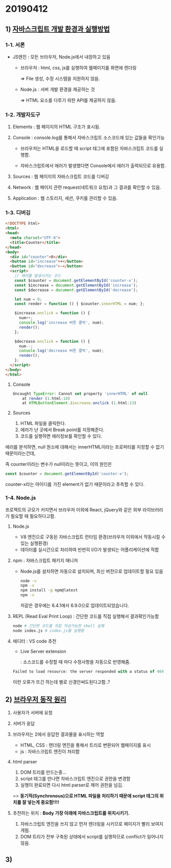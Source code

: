 # 20190412

## 1) [자바스크립트 개발 환경과 실행방법](<https://poiemaweb.com/js-hello-world>)

### 1-1. 서론

* JS엔진 : 모든 브라우저, Node.js에서 내장하고 있음

  * 브라우저 : html, css, js를 실행하여 웸페이지를 화면에 렌더링

    => File 생성, 수정 시스템을 지원하지 않음. 

  * Node.js : 서버 개발 환경을 제공하는 것 

    => HTML 요소를 다루기 위한 API를 제공하지 않음.

### 1-2. 개발자도구

1. Elements : 웹 페이지의 HTML 구조가 표시됨.

2. Console : console.log를 통해서 자바스크립트 소스코드에 있는 값들을 확인가능

   * 브라우저는 HTML을 로드할 때 script 태그에 포함된 자바스크립트 코드를 실행함.

   * 자바스크립트에서 에러가 발생했다면 Console에서 에러가 출력되므로 유용함.

3. Sources : 웹 페이지의 자바스크립트 코드를 디버깅

4. Network : 웹 페이지 관련 request(네트워크 요청)과 그 결과를 확인할 수 있음.

5. Application : 웹 스토리지, 세션, 쿠키를 관리할 수 있음.

### 1-3. 디버깅

```html
<!DOCTYPE html>
<html>
<head>
  <meta charset="UTF-8">
  <title>Counter</title>
</head>
<body>
  <div id="counter">0</div>
  <button id="increase">+</button>
  <button id="decrease">-</button>
  <script>
    // 에러를 발생시키는 코드
    const $counter = document.getElementById('counter-x');
    const $increase = document.getElementById('increase');
    const $decrease = document.getElementById('decrease');

    let num = 0;
    const render = function () { $counter.innerHTML = num; };

    $increase.onclick = function () {
      num++;
      console.log('increase 버튼 클릭', num);
      render();
    };

    $decrease.onclick = function () {
      num--;
      console.log('decrease 버튼 클릭', num);
      render();
    };
  </script>
</body>
</html>
```

1. Console

   ```javascript
   Uncaught TypeError: Cannot set property 'innerHTML' of null
       at render (1.html:18)
       at HTMLButtonElement.$increase.onclick (1.html:23)
   ```

2. Sources

   1. HTML 파일을 클릭한다.
   2. 에러가 난 곳에서 Break point를 지정해준다.
   3. 코드를 실행하면 에러정보를 확인할 수 있다.

에러를 분석하면, null 원소에 대해서는 innerHTML이라는 프로퍼티를 지정할 수 없기 때문이라는건데,

즉 counter이라는 변수가 null이라는 뜻이고, 이의 원인은

```javascript
const $counter = document.getElementById('counter-x');
```

counter-x라는 아이디를 가진 element가 없기 때문이라고 추측할 수 있다.

### 1-4. Node.js

프로젝트의 규모가 커지면서 브라우저 이외에 React, jQuery와 같은 외부 라이브러리가 필요할 때 필요하다고함.

1. Node.js

   * V8 엔진으로 구동된 자바스크립트 런타임 환경(브라우저 이외에서 작동시킬 수 있는 실행환경)
   * 데이터를 실시간으로 처리하여 빈번히 I/O가 발생되는 어플리케이션에 적합

2. npm : 자바스크립트 패키지 매니저

   * Node.js를 설치하면 자동으로 설치되며, 최신 버전으로 업데이트할 필요 있음

     ```bash
     node -v
     npm -v
     npm install -g npm@latest
     npm -v
     ```

     저같은 경우에는 6.4.1에서 6.9.0으로 업데이트되었습니다.

3. REPL (Read Eval Print Loop) : 간단한 코드를 직접 실행해서 결과확인가능함

   ```bash
   node # 간단한 코드를 직접 작성가능한 shell 실행
   node index.js # index.js를 실행함
   ```

4. 에디터 : VS code 추천

   * Live Server extension

     : 소스코드를 수정할 때 마다 수정사항을 자동으로 반영해줌.

   ```javascript
   Failed to load resource: the server responded with a status of 404 (Not Found)
   ```

   이런 오류가 뜨긴 하는데 별로 신경안써도된다고함..?

## 2) [브라우저 동작 원리](<https://poiemaweb.com/js-browser>)

1. 사용자가 서버에 요청

2. 서버가 응답

3. 브라우저는 2에서 응답한 결과물을 표시하는 역할

   * HTML, CSS : 렌더링 엔진을 통해서 트리로 변환되어 웹페이지를 표시
   * js : 자바스크립트 엔진이 처리함

4. html parser

   1. DOM 트리를 만드는중...
   2. script 태그를 만나면 자바스크립트 엔진으로 권한을 변경함
   3. 실행이 완료되면 다시 html parser로 제어 권한을 넘김.

   => **동기적(Synchronous)으로 HTML 파일을 처리하기 때문에 script 태그의 위치를 잘 넣는게 중요함!!!!**

5. 추천하는 위치 : **Body 가장 아래에 자바스크립트를 위치시키기.**

   1. 자바스크립트 엔진을 쓰지 않고 먼저 렌더링을 시키므로 페이지가 빨리 보여지게됨.
   2. DOM 트리가 전부 구축된 상태에서 script를 실행하므로 conflict가 일어나지 않음.

## 3) 